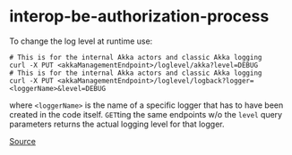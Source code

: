 # interop-be-authorization-process

To change the log level at runtime use:

```
# This is for the internal Akka actors and classic Akka logging
curl -X PUT <akkaManagementEndpoint>/loglevel/akka?level=DEBUG
# This is for the internal Akka actors and classic Akka logging
curl -X PUT <akkaManagementEndpoint>/loglevel/logback?logger=<loggerName>&level=DEBUG
```

where `<loggerName>` is the name of a specific logger that has to have been created in the code itself.
`GET`ting the same endpoints w/o the `level` query parameters returns the actual logging level for that logger.

[Source](https://doc.akka.io/docs/akka-management/current/loglevels/logback.html)
